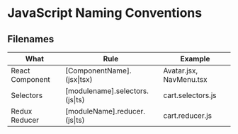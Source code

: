 # JavaScript Naming Conventions

## Filenames

| What | Rule | Example |
| ---- | ---- | ------- |
| React Component | [ComponentName].(jsx\|tsx) | Avatar.jsx, NavMenu.tsx |
| Selectors | [modulename].selectors.(js\|ts) | cart.selectors.js|
| Redux Reducer | [moduleName].reducer.(js\|ts) | cart.reducer.js |
